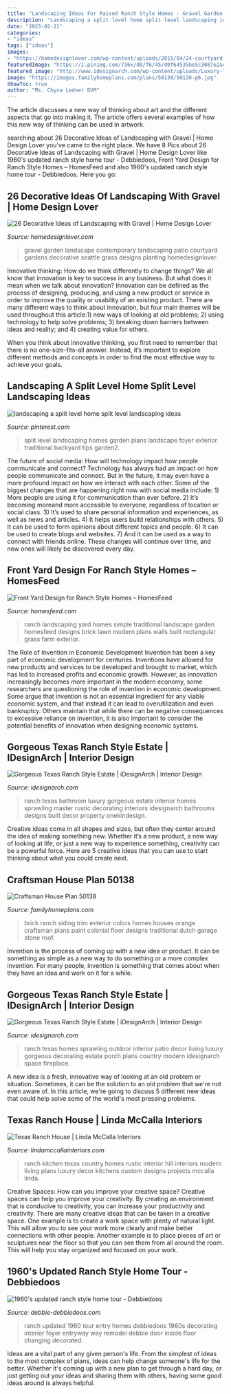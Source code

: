 ```yaml
---
title: "Landscaping Ideas For Raised Ranch Style Homes - Gravel Garden Landscape Contemporary Landscaping Patio Courtyard Gardens Decorative Seattle Grass Designs Planting Homedesignlover"
description: "Landscaping a split level home split level landscaping ideas"
date: "2023-02-21"
categories:
- "ideas"
tags: ["ideas"]
images:
- "https://homedesignlover.com/wp-content/uploads/2015/04/24-courtyard-landscape.jpg"
featuredImage: "https://i.pinimg.com/736x/d0/f6/45/d0f64535be5c3087e2ac98d2bf886607.jpg"
featured_image: "http://www.idesignarch.com/wp-content/uploads/Luxury-Texas-Ranch-Style-Home_7.jpg"
image: "https://images.familyhomeplans.com/plans/50138/50138-p6.jpg"
ShowToc: true
author: "Ms. Chyna Ledner DVM"
---
```



The article discusses a new way of thinking about art and the different aspects that go into making it. The article offers several examples of how this new way of thinking can be used in artwork.

	

		
searching about 26 Decorative Ideas of Landscaping with Gravel | Home Design Lover you've came to the right place. We have 8 Pics about 26 Decorative Ideas of Landscaping with Gravel | Home Design Lover like 1960&#039;s updated ranch style home tour - Debbiedoos, Front Yard Design for Ranch Style Homes – HomesFeed and also 1960&#039;s updated ranch style home tour - Debbiedoos. Here you go:
		
    
## 26 Decorative Ideas Of Landscaping With Gravel | Home Design Lover

<img loading=lazy src="https://homedesignlover.com/wp-content/uploads/2015/04/24-courtyard-landscape.jpg" onerror="this.onerror=null;this.src='https://tse4.mm.bing.net/th?id=OIP.sPQqskUowIuFJBNs14TFMAHaLQ&amp;pid=15.1';" alt="26 Decorative Ideas of Landscaping with Gravel | Home Design Lover">

_Source: homedesignlover.com_

>gravel garden landscape contemporary landscaping patio courtyard gardens decorative seattle grass designs planting homedesignlover. 

	

Innovative thinking: How do we think differently to change things?
We all know that innovation is key to success in any business. But what does it mean when we talk about innovation?
Innovation can be defined as the process of designing, producing, and using a new product or service in order to improve the quality or usability of an existing product. There are many different ways to think about innovation, but four main themes will be used throughout this article:1) new ways of looking at old problems; 2) using technology to help solve problems; 3) breaking down barriers between ideas and reality; and 4) creating value for others. 

When you think about innovative thinking, you first need to remember that there is no one-size-fits-all answer. Instead, it’s important to explore different methods and concepts in order to find the most effective way to achieve your goals.

    
## Landscaping A Split Level Home Split Level Landscaping Ideas

<img loading=lazy src="https://i.pinimg.com/736x/d0/f6/45/d0f64535be5c3087e2ac98d2bf886607.jpg" onerror="this.onerror=null;this.src='https://tse2.mm.bing.net/th?id=OIP.A9CXzwZbrUA3vEhpWR44XAHaFj&amp;pid=15.1';" alt="landscaping a split level home split level landscaping ideas">

_Source: pinterest.com_

>split level landscaping homes garden plans landscape foyer exterior traditional backyard tips garden2. 

	

The future of social media: How will technology impact how people communicate and connect?
Technology has always had an impact on how people communicate and connect. But in the future, it may even have a more profound impact on how we interact with each other. Some of the biggest changes that are happening right now with social media include: 1) More people are using it for communication than ever before. 2) It’s becoming moreand more accessible to everyone, regardless of location or social class. 3) It’s used to share personal information and experiences, as well as news and articles. 4) It helps users build relationships with others. 5) It can be used to form opinions about different topics and people. 6) It can be used to create blogs and websites. 7) And it can be used as a way to connect with friends online. These changes will continue over time, and new ones will likely be discovered every day.

    
## Front Yard Design For Ranch Style Homes – HomesFeed

<img loading=lazy src="https://homesfeed.com/wp-content/uploads/2015/07/Simple-and-traditional-ranch-home-style-with-simple-and-beautiful-front-yard-landscaping.jpg" onerror="this.onerror=null;this.src='https://tse1.mm.bing.net/th?id=OIP.VxIzUTnHEGAwCSS2fLd51QHaET&amp;pid=15.1';" alt="Front Yard Design for Ranch Style Homes – HomesFeed">

_Source: homesfeed.com_

>ranch landscaping yard homes simple traditional landscape garden homesfeed designs brick lawn modern plans walls built rectangular grass farm exterior. 

	

The Role of Invention in Economic Development
Invention has been a key part of economic development for centuries. Inventions have allowed for new products and services to be developed and brought to market, which has led to increased profits and economic growth. 
However, as innovation increasingly becomes more important in the modern economy, some researchers are questioning the role of invention in economic development. Some argue that invention is not an essential ingredient for any viable economic system, and that instead it can lead to overutilization and even bankruptcy. Others maintain that while there can be negative consequences to excessive reliance on invention, it is also important to consider the potential benefits of innovation when designing economic systems.

    
## Gorgeous Texas Ranch Style Estate | IDesignArch | Interior Design

<img loading=lazy src="http://www.idesignarch.com/wp-content/uploads/Luxury-Texas-Ranch-Style-Home_11.jpg" onerror="this.onerror=null;this.src='https://tse1.mm.bing.net/th?id=OIP.wwrt0-kvsY9LUNNOwHFfSAHaFj&amp;pid=15.1';" alt="Gorgeous Texas Ranch Style Estate | iDesignArch | Interior Design">

_Source: idesignarch.com_

>ranch texas bathroom luxury gorgeous estate interior homes sprawling master rustic decorating interiors idesignarch bathrooms designs built decor property onekindesign. 

	

Creative ideas come in all shapes and sizes, but often they center around the idea of making something new. Whether it’s a new product, a new way of looking at life, or just a new way to experience something, creativity can be a powerful force. Here are 5 creative ideas that you can use to start thinking about what you could create next.

    
## Craftsman House Plan 50138

<img loading=lazy src="https://images.familyhomeplans.com/plans/50138/50138-p6.jpg" onerror="this.onerror=null;this.src='https://tse3.mm.bing.net/th?id=OIP.ZAePakMM2NC4re-uEWrHNAHaE7&amp;pid=15.1';" alt="Craftsman House Plan 50138">

_Source: familyhomeplans.com_

>brick ranch siding trim exterior colors homes houses orange craftsman plans paint colonial floor designs traditional dutch garage stone roof. 

	

Invention is the process of coming up with a new idea or product. It can be something as simple as a new way to do something or a more complex invention. For many people, invention is something that comes about when they have an idea and work on it for a while.

    
## Gorgeous Texas Ranch Style Estate | IDesignArch | Interior Design

<img loading=lazy src="http://www.idesignarch.com/wp-content/uploads/Luxury-Texas-Ranch-Style-Home_7.jpg" onerror="this.onerror=null;this.src='https://tse1.mm.bing.net/th?id=OIP.sNTGbUn1uzV5oDaDGYFa3AHaJ4&amp;pid=15.1';" alt="Gorgeous Texas Ranch Style Estate | iDesignArch | Interior Design">

_Source: idesignarch.com_

>ranch texas homes sprawling outdoor interior patio decor living luxury gorgeous decorating estate porch plans country modern idesignarch space fireplace. 

	

A new idea is a fresh, innovative way of looking at an old problem or situation. Sometimes, it can be the solution to an old problem that we're not even aware of. In this article, we're going to discuss 5 different new ideas that could help solve some of the world's most pressing problems.

    
## Texas Ranch House | Linda McCalla Interiors

<img loading=lazy src="http://www.lindamccallainteriors.com/public/uploads/images/projects/Kitchen_Overall.jpg" onerror="this.onerror=null;this.src='https://tse1.mm.bing.net/th?id=OIP.-e0YQboDazoP6mswRDbbpAHaFZ&amp;pid=15.1';" alt="Texas Ranch House | Linda McCalla Interiors">

_Source: lindamccallainteriors.com_

>ranch kitchen texas country homes rustic interior hill interiors modern living plans luxury decor kitchens custom designs projects mccalla linda. 

	

Creative Spaces: How can you improve your creative space?
Creative spaces can help you improve your creativity. By creating an environment that is conducive to creativity, you can increase your productivity and creativity. There are many creative ideas that can be taken in a creative space. One example is to create a work space with plenty of natural light. This will allow you to see your work more clearly and make better connections with other people. Another example is to place pieces of art or sculptures near the floor so that you can see them from all around the room. This will help you stay organized and focused on your work.

    
## 1960&#039;s Updated Ranch Style Home Tour - Debbiedoos

<img loading=lazy src="http://4.bp.blogspot.com/-FOgDkUe5s6E/UmleokxkyTI/AAAAAAAANF4/Uebh48Opm7g/s1600/DSC_0538edited.jpg" onerror="this.onerror=null;this.src='https://tse3.mm.bing.net/th?id=OIP.Jh7RMXtcgZqMle0SYfWi2AHaLH&amp;pid=15.1';" alt="1960&#039;s updated ranch style home tour - Debbiedoos">

_Source: debbie-debbiedoos.com_

>ranch updated 1960 tour entry homes debbiedoos 1960s decorating interior foyer entryway way remodel debbie door inside floor changing decorated. 

	

Ideas are a vital part of any given person's life. From the simplest of ideas to the most complex of plans, ideas can help change someone's life for the better. Whether it's coming up with a new plan to get through a hard day, or just getting out your ideas and sharing them with others, having some good ideas around is always helpful.

